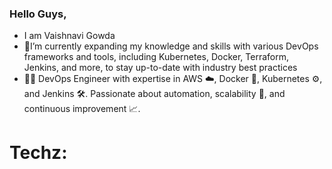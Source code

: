 ### Hello Guys, 
- I am Vaishnavi Gowda 
- 🌱I’m currently expanding my knowledge and skills with various DevOps frameworks and tools, including Kubernetes, Docker, Terraform, Jenkins, and more, to stay up-to-date with industry best practices
- 👩‍💻 DevOps Engineer with expertise in AWS ☁️, Docker 🐳, Kubernetes ⚙️, and Jenkins 🛠️. Passionate about automation, scalability 🚀, and continuous improvement 📈.

# Techz:

